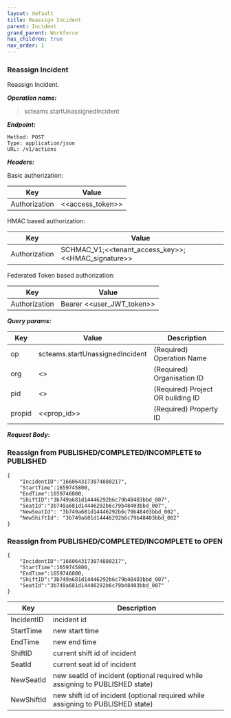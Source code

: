 ```yaml
---
layout: default
title: Reassign Incident
parent: Incident
grand_parent: Workforce
has_children: true
nav_order: 1
---
```


### Reassign Incident

Reassign Incident.

***Operation name:***

> scteams.startUnassignedIncident

***Endpoint:***

```
Method: POST
Type: application/json
URL: /v1/actions
```

***Headers:***

Basic authorization:

|Key|Value|
|---|---|
|Authorization|<<access_token>>|


HMAC based authorization:

|Key|Value|
|---|---|
|Authorization|SCHMAC_V1;<<tenant_access_key>>;<<HMAC_signature>>|

Federated Token based authorization:

|Key|Value|
|---|---|
|Authorization|Bearer <<user_JWT_token>>|

***Query params:***

| Key | Value | Description |
| --- | ------|-------------|
| op | scteams.startUnassignedIncident | (Required) Operation Name |
| org | <<org>> | (Required) Organisation ID |
| pid | <<pid>> | (Required) Project OR building ID |
| propid | <<prop_id>> | (Required) Property ID |


***Request Body:***

### Reassign from PUBLISHED/COMPLETED/INCOMPLETE to PUBLISHED

```
{
    "IncidentID":"1660643173874880217",
    "StartTime":1659745800,
    "EndTime":1659746000,
    "ShiftID":"3b749a681d14446292b6c79b48403bbd_007",
    "SeatId":"3b749a681d14446292b6c79b48403bbd_007",
    "NewSeatId": "3b749a681d14446292b6c79b48403bbd_002",
    "NewShiftId": "3b749a681d14446292b6c79b48403bbd_002"
}
```

### Reassign from PUBLISHED/COMPLETED/INCOMPLETE to OPEN

```
{
    "IncidentID":"1660643173874880217",
    "StartTime":1659745800,
    "EndTime":1659746000,
    "ShiftID":"3b749a681d14446292b6c79b48403bbd_007",
    "SeatId":"3b749a681d14446292b6c79b48403bbd_007"
}
```

| Key | Description |
| --- |-------------|
|IncidentID|incident id|
|StartTime|new start time|
|EndTime|new end time|
|ShiftID|current shift id of incident|
|SeatId|current seat id of incident|
|NewSeatId|new seatId of incident (optional required while assigning to PUBLISHED state)|
|NewShiftId|new shift id of incident (optional required while assigning to PUBLISHED state)|